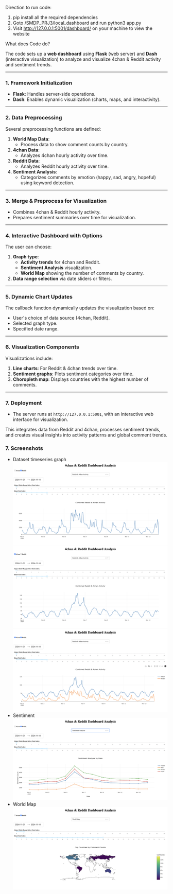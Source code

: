 Direction to run code:

1. pip install all the required dependencies
2. Goto /SMDP_PRJ3/local_dashboard and run python3 app.py
3. Visit http://127.0.0.1:5001/dashboard/ on your machine to view the website

What does Code do?

The code sets up a **web dashboard** using **Flask** (web server) and **Dash** (interactive visualization) to analyze and visualize 4chan & Reddit activity and sentiment trends.

---

### 1. **Framework Initialization**
- **Flask**: Handles server-side operations.
- **Dash**: Enables dynamic visualization (charts, maps, and interactivity).

---

### 2. **Data Preprocessing**
Several preprocessing functions are defined:
1. **World Map Data**:
   - Process data to show comment counts by country.
2. **4chan Data**:
   - Analyzes 4chan hourly activity over time.
3. **Reddit Data**:
   - Analyzes Reddit hourly activity over time.
4. **Sentiment Analysis**:
   - Categorizes comments by emotion (happy, sad, angry, hopeful) using keyword detection.

---

### 3. **Merge & Preprocess for Visualization**
- Combines 4chan & Reddit hourly activity.
- Prepares sentiment summaries over time for visualization.

---

### 4. **Interactive Dashboard with Options**
The user can choose:
1. **Graph type**:
   - **Activity trends** for 4chan and Reddit.
   - **Sentiment Analysis** visualization.
   - **World Map** showing the number of comments by country.
2. **Data range selection** via date sliders or filters.

---

### 5. **Dynamic Chart Updates**
The callback function dynamically updates the visualization based on:
- User's choice of data source (4chan, Reddit).
- Selected graph type.
- Specified date range.

---

### 6. **Visualization Components**
Visualizations include:
1. **Line charts**: For Reddit & 4chan trends over time.
2. **Sentiment graphs**: Plots sentiment categories over time.
3. **Choropleth map**: Displays countries with the highest number of comments.

---

### 7. **Deployment**
- The server runs at `http://127.0.0.1:5001`, with an interactive web interface for visualization.

This integrates data from Reddit and 4chan, processes sentiment trends, and creates visual insights into activity patterns and global comment trends.


### 7. **Screenshots**
- Dataset timeseries graph
![Alt text](image-2.png)
![Alt text](image-1.png)
![Alt text](image.png)
- Sentiment
![Alt text](image-3.png)
- World Map
![Alt text](image-4.png)

